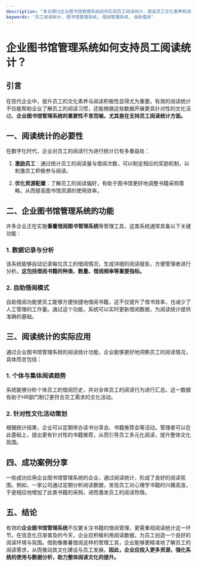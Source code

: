 ```yaml
---
description: "本文探讨企业图书馆管理系统如何实现员工阅读统计，提高员工文化素养和阅读积极性。"
keywords: "员工阅读统计, 图书馆管理系统, 借阅管理系统, 自助借阅"
---
```

# 企业图书馆管理系统如何支持员工阅读统计？

## 引言

在现代企业中，提升员工的文化素养与阅读积极性显得尤为重要。有效的阅读统计不仅能帮助企业了解员工的阅读习惯，还能根据这些数据开展更具针对性的文化活动。**企业图书馆管理系统的重要性不言而喻，尤其是在支持员工阅读统计方面。**

## 一、阅读统计的必要性

在数字化时代，企业对员工的阅读行为进行统计已有多重益处：

1. **激励员工**：通过统计员工的阅读量与借阅次数，可以制定相应的奖励机制，以刺激员工积极参与阅读。
  
2. **优化资源配置**：了解员工的阅读偏好，有助于图书馆更好地调整书籍采购策略，从而提高图书馆资源的使用效率。

## 二、企业图书馆管理系统的功能

许多企业正在实施**番薯借阅图书管理系统**等管理工具，这类系统通常具备以下关键功能：

### 1. 数据记录与分析

该系统能够自动记录每位员工的借阅情况，生成详细的阅读报告，方便管理者进行分析。**这包括借阅书籍的种类、数量、借阅频率等重要指标。**

### 2. 自助借阅模式

自助借阅功能使员工能够方便快捷地借阅书籍，这不仅提升了借书效率，也减少了人工管理的工作量。通过这个功能，系统可以实时更新借阅数据，为阅读统计提供准确的基础。

## 三、阅读统计的实际应用

通过企业图书馆管理系统的阅读统计功能，企业能够更好地洞察员工的阅读情况，具体而言包括：

### 1. 个体与集体阅读趋势

系统能够分析个体员工的借阅历史，并对全体员工的阅读行为进行汇总。这一数据有助于HR部门制订更符合员工需求的文化活动。

### 2. 针对性文化活动策划

根据统计结果，企业可以定期举办读书分享会、书籍推荐会等活动。管理者可以在此基础上，提出更有针对性的书籍推荐，从而引导员工多元化阅读，提升整体文化氛围。

## 四、成功案例分享

一些成功应用企业图书馆管理系统的企业，通过阅读统计，形成了良好的阅读氛围。例如，一家公司通过定期分析阅读数据，发现员工对心理学书籍的兴趣高涨，于是相应地增加了此类书籍的采购，进而激发员工的阅读热情。

## 五、结论

有效的**企业图书馆管理系统**不仅要关注书籍的借阅管理，更需重视阅读统计这一环节。在信息化日渐普及的今天，企业应积极利用阅读数据，为员工创造一个良好的阅读环境与氛围。借助像番薯借阅这样的管理工具，企业能够更精准地了解员工的阅读需求，从而推动其文化建设与员工发展。**因此，企业应投入更多资源，强化系统的使用与数据分析，助力整体阅读文化的提升。**
